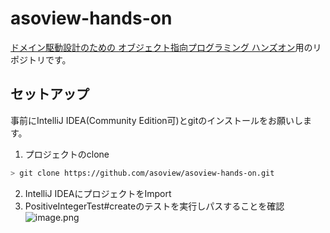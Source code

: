 # asoview-hands-on
[ドメイン駆動設計のための オブジェクト指向プログラミング ハンズオン](https://asoview-tech.connpass.com/event/67099/)用のリポジトリです。

## セットアップ
事前にIntelliJ IDEA(Community Edition可)とgitのインストールをお願いします。

1. プロジェクトのclone
```bash
> git clone https://github.com/asoview/asoview-hands-on.git
```
2. IntelliJ IDEAにプロジェクトをImport
3. PositiveIntegerTest#createのテストを実行しパスすることを確認
![image.png](https://qiita-image-store.s3.amazonaws.com/0/28298/ffc2d2ed-c1b6-448c-4920-33a3c88f7811.png)
